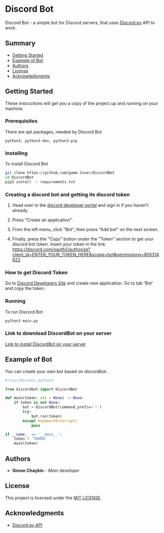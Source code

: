 # Discord Bot

Discord Bot - a simple bot for Discord servers, that uses [Discord.py](https://github.com/Rapptz/discord.py) API to work.

## Summary

  - [Getting Started](#getting-started)
  - [Example of Bot](#example-of-bot)
  - [Authors](#authors)
  - [License](#license)
  - [Acknowledgments](#acknowledgments)

## Getting Started

These instructions will get you a copy of the project up and running on your machine.

### Prerequisites

There are apt packages, needed by Discord Bot

    python3, python3-dev, python3-pip

### Installing

To install Discord Bot

```bash
git clone https://github.com/game-lover/DiscordBot
cd DiscordBot
pip3 install -r requirements.txt
```

### Creating a discord bot and getting its discord token

1. Head over to the [discord developer portal](https://discordapp.com/developers/applications) and sign in if you haven't already.

2. Press "Create an application".

3. From the left menu, click "Bot", then press "Add bot" on the next screen.

4. Finally, press the "Copy" button under the "Token" section to get your discord bot token. Insert your token in the link: https://discord.com/oauth2/authorize?client_id=ENTER_YOUR_TOKEN_HERE&scope=bot&permissions=805314622

### How to get Discord Token

Go to [Discord Developers Site](https://discord.com/developers/applications/) and create new application. Go to tab 'Bot' and copy the token.

### Running

To run Discord Bot

```bash
python3 main.py
```

### Link to download DiscordBot on your server

[Link to install DiscordBot on your server](https://discord.com/oauth2/authorize?client_id=707219673523159160&scope=bot&permissions=805314622)

## Example of Bot

You can create your own bot based on discordbot.

```python
#!/usr/bin/env python3

from discordbot import DiscordBot

def main(token: str = None) -> None:
	if token is not None:
		bot = DiscordBot(command_prefix='!')
		try:
			bot.run(token)
		except KeyboardInterrupt:
			pass

if __name__ == '__main__':
	token = 'TOKEN'
	main(token)
```

## Authors

  - **Simon Chaykin** - *Main developer*

## License

This project is licensed under the [MIT LICENSE](LICENSE).

## Acknowledgments

  - [Discord.py API](https://discordpy.readthedocs.io/en/latest/api.html)
